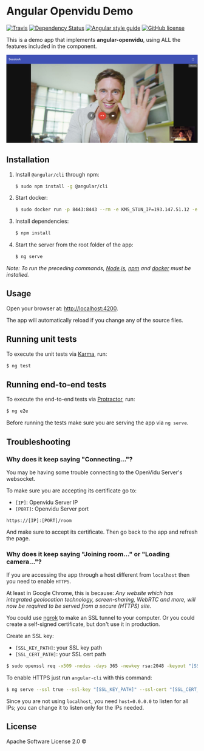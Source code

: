 # Angular Openvidu Demo

[![Travis][travis-image]][travis-url]
[![Dependency Status][dependency-status-image]][dependency-status-url]
[![Angular style guide][codelyzer-image]][codelyzer-url]
[![GitHub license][license-image]][license-url]

This is a demo app that implements **angular-openvidu**, using ALL the features included in the component.

<p align="center"><img src="https://github.com/alxhotel/angular-openvidu/blob/master/docs/screenshots/app.png?raw=true"/></p>

## Installation

1. Install `@angular/cli` through npm:

	```bash
	$ sudo npm install -g @angular/cli
	```

2. Start docker:

	```bash
	$ sudo docker run -p 8443:8443 --rm -e KMS_STUN_IP=193.147.51.12 -e KMS_STUN_PORT=3478 openvidu/openvidu-server-kms
	```

3. Install dependencies:

	```bash
	$ npm install
	```

4. Start the server from the root folder of the app:

	```bash
	$ ng serve
	```

*Note: To run the preceding commands, [Node.js](http://nodejs.org), [npm](https://npmjs.com) and [docker](https://www.docker.com/) must be installed.*

## Usage

Open your browser at: [http://localhost:4200](http://localhost:4200).

The app will automatically reload if you change any of the source files.

## Running unit tests

To execute the unit tests via [Karma](https://karma-runner.github.io), run:

```sh
$ ng test
```

## Running end-to-end tests

To execute the end-to-end tests via [Protractor](http://www.protractortest.org/), run:

```sh
$ ng e2e
```

Before running the tests make sure you are serving the app via `ng serve`.

## Troubleshooting

### Why does it keep saying "Connecting..."?

You may be having some trouble connecting to the OpenVidu Server's websocket.

To make sure you are accepting its certificate go to:

- `[IP]`: Openvidu Server IP
- `[PORT]`: Openvidu Server port

```
https://[IP]:[PORT]/room
```

And make sure to accept its certificate. Then go back to the app and refresh the page.

### Why does it keep saying "Joining room..." or "Loading camera..."?

If you are accessing the app through a host different from `localhost` then you need to enable `HTTPS`.

At least in Google Chrome, this is because: *Any website which has integrated geolocation technology, screen-sharing, WebRTC and more, will now be required
 to be served from a secure (HTTPS) site.*

You could use [ngrok](https://ngrok.com/) to make an SSL tunnel to your computer. Or you could create a self-signed certificate,
but don't use it in production.

Create an SSL key:

- `[SSL_KEY_PATH]`: your SSL key path
- `[SSL_CERT_PATH]`: your SSL cert path

```bash
$ sudo openssl req -x509 -nodes -days 365 -newkey rsa:2048 -keyout "[SSL_KEY_PATH]" -out "[SSL_CERT_PATH]"
```

To enable HTTPS just run `angular-cli` with this command:

```bash
$ ng serve --ssl true --ssl-key "[SSL_KEY_PATH]" --ssl-cert "[SSL_CERT_PATH]" --host=0.0.0.0
```

Since you are not using `localhost`, you need `host=0.0.0.0` to listen for all IPs; you can change it to listen only for the IPs needed.

## License

Apache Software License 2.0 ©

[travis-image]: https://img.shields.io/travis/alxhotel/angular-openvidu-demo/master.svg
[travis-url]: https://travis-ci.org/alxhotel/angular-openvidu-demo
[dependency-status-image]: https://david-dm.org/alxhotel/angular-openvidu-demo.svg
[dependency-status-url]: https://david-dm.org/alxhotel/angular-openvidu-demo
[codelyzer-image]: https://img.shields.io/badge/code_style-codelyzer-brightgreen.svg
[codelyzer-url]: https://github.com/mgechev/codelyzer
[license-image]: https://img.shields.io/badge/License-Apache%202.0-blue.svg
[license-url]: https://raw.githubusercontent.com/alxhotel/angular-openvidu-demo/master/LICENSE
